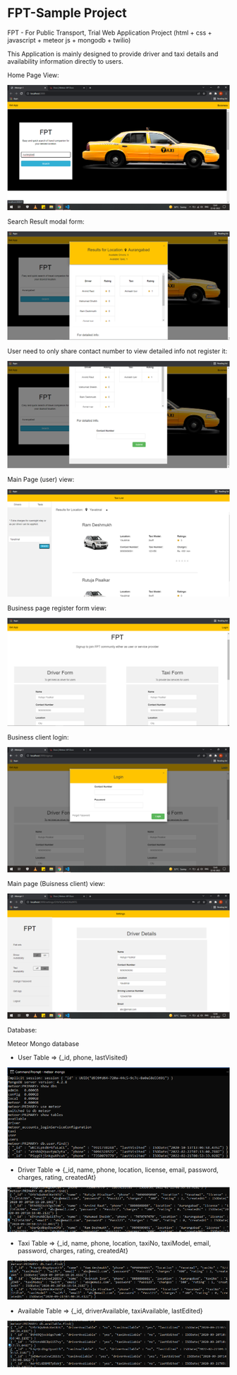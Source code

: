 # FPT-Sample Project

FPT - For Public Transport, Trial Web Application Project (html + css + javascript + meteor js + mongodb + twilio)

This Application is mainly designed to provide driver and taxi details and availability information directly to users.

Home Page View:

!["Home Page View Image"](/Screenshots/Homepage_view.png)

Search Result modal form:

!["Search Result modal form"](/Screenshots/Search_result_modal_form.png)

User need to only share contact number to view detailed info not register it: 

!["User contact sharing view"](/Screenshots/Screenshot_(342).png)

Main Page (user) view:

!["Main Page (user) view"](/Screenshots/Mainpage(user)_view.png)

Business page register form view:

!["Business page register form view"](/Screenshots/Business_register_form.png)
  
Business client login:

!["Business client login"](/Screenshots/Business_Login_Modal_Form.png)

Main page (Buisness client) view:

!["Main page (Buisness client) view"](/Screenshots/Mainpage_(Business_client)_view.png)

Database:

Meteor Mongo database 

- User Table => {_id, phone, lastVisited}

!["User Table"](/Screenshots/User_table.png)

- Driver Table => {_id, name, phone, location, license, email, password, charges, rating, createdAt}

!["Driver Table"](/Screenshots/Driver_table.png)

- Taxi Table => {_id, name, phone, location, taxiNo, taxiModel, email, password, charges, rating, createdAt}

!["Taxi Table"](/Screenshots/Taxi_table.png)

- Available Table => {_id, driverAvailable, taxiAvailable, lastEdited}

!["Available Table"](/Screenshots/Availability_table.png)
